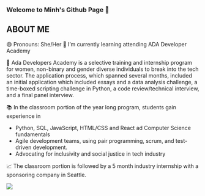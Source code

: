 ### Welcome to Minh's Github Page 👋

ABOUT ME
------------------------------------------------------------------------
😄 Pronouns: She/Her
🌱 I’m currently learning attending ADA Developer Academy

🏫 Ada Developers Academy is a selective training and internship program for women, non-binary and gender diverse individuals to break into the tech sector. The application process, which spanned several months, included an initial application which included essays and a data analysis challenge, a time-boxed scripting challenge in Python, a code review/technical interview, and a final panel interview. 

📚 In the classroom portion of the year long program, students gain experience in 
  - Python, SQL, JavaScript, HTML/CSS and React ad Computer Science fundamentals
  - Agile development teams, using pair programming, scrum, and test-driven development.
  - Advocating for inclusivity and social justice in tech industry
  
📈 The classroom portion is followed by a 5 month industry internship with a sponsoring company in Seattle.

<img src="https://github-readme-stats.vercel.app/api?username=goldenkairos&&show_icons=true&title_color=ffffff&icon_color=bb2acf&text_color=daf7dc&bg_color=151515">

<!--
**goldenkairos/goldenkairos** is a ✨ _special_ ✨ repository because its `README.md` (this file) appears on your GitHub profile.

Here are some ideas to get you started:


- 📈 The classroom portion is followed by a 5 month industry internship with a sponsoring company in Seattle.
- 📚 In the classroom portion of the year long program, students gain experience in 
  - Python, SQL, JavaScript, HTML/CSS and React ad Computer Science fundamentals
  - Agile development teams, using pair programming, scrum, and test-driven development.
  - Advocating for inclusivity and social justice in tech industry
- 🏫 Ada Developers Academy is a selective training and internship program for women, non-binary and gender diverse individuals to break into the tech sector. The application process, which spanned several months, included an initial application which included essays and a data analysis challenge, a time-boxed scripting challenge in Python, a code review/technical interview, and a final panel interview. 
- 😄 Pronouns: She/Her
- ⚡ Fun fact: ...


